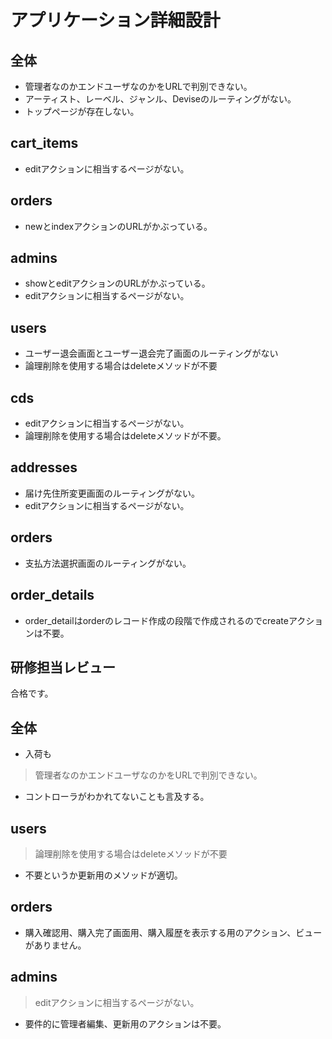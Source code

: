 # アプリケーション詳細設計
## 全体
- 管理者なのかエンドユーザなのかをURLで判別できない。
- アーティスト、レーベル、ジャンル、Deviseのルーティングがない。
- トップページが存在しない。


## cart_items
- editアクションに相当するページがない。

## orders
- newとindexアクションのURLがかぶっている。

## admins
- showとeditアクションのURLがかぶっている。
- editアクションに相当するページがない。

## users
- ユーザー退会画面とユーザー退会完了画面のルーティングがない
- 論理削除を使用する場合はdeleteメソッドが不要

## cds
- editアクションに相当するページがない。
- 論理削除を使用する場合はdeleteメソッドが不要。

## addresses
- 届け先住所変更画面のルーティングがない。
- editアクションに相当するページがない。

## orders
- 支払方法選択画面のルーティングがない。

## order_details
- order_detailはorderのレコード作成の段階で作成されるのでcreateアクションは不要。

## 研修担当レビュー
合格です。
## 全体
- 入荷も
> 管理者なのかエンドユーザなのかをURLで判別できない。
  - コントローラがわかれてないことも言及する。
## users
> 論理削除を使用する場合はdeleteメソッドが不要
  - 不要というか更新用のメソッドが適切。
  
## orders
- 購入確認用、購入完了画面用、購入履歴を表示する用のアクション、ビューがありません。

## admins
> editアクションに相当するページがない。
  - 要件的に管理者編集、更新用のアクションは不要。
